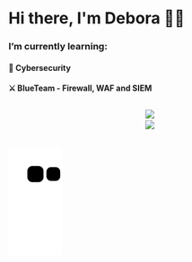 # Hi there, I'm Debora 👋✨

### I’m currently learning:

#### 🚀 Cybersecurity
#### ⚔️ BlueTeam - Firewall, WAF and SIEM

##

<div align="center">
    <img src="https://github-readme-stats.vercel.app/api?username=deborafaria01&show_icons=true&theme=dracula&include_all_commits=true&count_private=true&rank_icon=github&"/>
  <br>
  <img src="https://github-readme-stats.vercel.app/api/top-langs/?username=deborafaria01&layout=donut&langs_count=7&theme=dracula"/>
  <a href="https://github.com/deborafaria01">
</div>

 ##
  
 <div>

![Snake animation](https://github.com/deborafaria01/deborafaria01/blob/output/github-contribution-grid-snake.svg)

</div>
